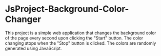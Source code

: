 # JsProject-Background-Color-Changer

This project is a simple web application that changes the background color of the page every second upon clicking the "Start" button. The color changing stops when the "Stop" button is clicked. The colors are randomly generated using JavaScript.
